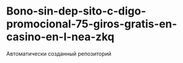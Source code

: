 # Bono-sin-dep-sito-c-digo-promocional-75-giros-gratis-en-casino-en-l-nea-zkq
Автоматически созданный репозиторий
